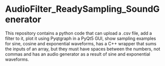 # AudioFilter_ReadySampling_SoundGenerator
This repository contains a python code that can upload a .csv file, add a filter to it, plot it using Pyqtgraph in a PyQt5 GUI, show sampling examples for sine, cosine and exponential waveforms, has a C++ wrapper that sums the inputs of an array, but they must have spaces between the numbers, not commas and has an audio generator as a result of sine and exponential waveforms.
